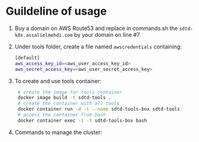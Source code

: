 # Guildeline of usage

1. Buy a domain on AWS Route53 and replace in commands.sh the `sdtd-k8s.assalielmehdi.com` by your domain on line #7.

2. Under tools folder, create a file named `awscredentials` containing:

   ```bash
   [default]
   aws_access_key_id=<aws_user_access_key_id>
   aws_secret_access_key=<aws_user_secret_access_key>
   ```

3. To create and use tools container:

   ```bash
    # create the image for tools container
    docker image build -t sdtd-tools .
    # create the container with all tools
    docker container run -d -t --name sdtd-tools-box sdtd-tools
    # access the container from bash
    docker container exec -i -t sdtd-tools-box bash
   ```

4. Commands to manage the cluster:

<!-- kubectl apply -f https://raw.githubusercontent.com/kubernetes/dashboard/v1.10.1/src/deploy/recommended/kubernetes-dashboard.yaml

Then follow the steps of this medium to see the kubernetes dashboard (still have to automate this part):
https://medium.com/@kanrangsan/creating-admin-user-to-access-kubernetes-dashboard-723d6c9764e4 -->
